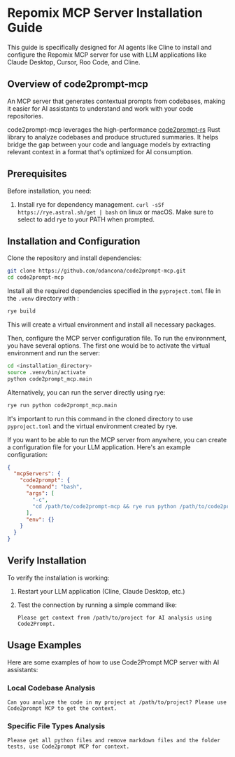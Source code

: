 # Repomix MCP Server Installation Guide

This guide is specifically designed for AI agents like Cline to install and configure the Repomix MCP server for use with LLM applications like Claude Desktop, Cursor, Roo Code, and Cline.

## Overview of code2prompt-mcp

An MCP server that generates contextual prompts from codebases, making it easier for AI assistants to understand and work with your code repositories.

code2prompt-mcp leverages the high-performance [code2prompt-rs](https://github.com/yourusername/code2prompt-rs) Rust library to analyze codebases and produce structured summaries. It helps bridge the gap between your code and language models by extracting relevant context in a format that's optimized for AI consumption.

## Prerequisites

Before installation, you need:

1. Install rye for dependency management. `curl -sSf https://rye.astral.sh/get | bash` on linux or macOS. Make sure to select to add rye to your PATH when prompted.

## Installation and Configuration

Clone the repository and install dependencies:

```bash
git clone https://github.com/odancona/code2prompt-mcp.git
cd code2prompt-mcp
```

Install all the required dependencies specified in the `pyproject.toml` file in the `.venv` directory with :

```bash
rye build
```

This will create a virtual environment and install all necessary packages.

Then, configure the MCP server configuration file. To run the environnment, you have several options. The first one would be to activate the virtual environment and run the server:

```bash
cd <installation_directory>
source .venv/bin/activate
python code2prompt_mcp.main
```

Alternatively, you can run the server directly using rye:

```bash
rye run python code2prompt_mcp.main
```

It's important to run this command in the cloned directory to use `pyproject.toml` and the virtual environment created by rye.

If you want to be able to run the MCP server from anywhere, you can create a configuration file for your LLM application. Here's an example configuration:

```json
{
  "mcpServers": {
    "code2prompt": {
      "command": "bash",
      "args": [
        "-c",
        "cd /path/to/code2prompt-mcp && rye run python /path/to/code2prompt-mcp/src/code2prompt_mcp/main.py"
      ],
      "env": {}
    }
  }
}
```

## Verify Installation

To verify the installation is working:

1. Restart your LLM application (Cline, Claude Desktop, etc.)
2. Test the connection by running a simple command like:

   ```
   Please get context from /path/to/project for AI analysis using Code2Prompt.
   ```

## Usage Examples

Here are some examples of how to use Code2Prompt MCP server with AI assistants:

### Local Codebase Analysis

```
Can you analyze the code in my project at /path/to/project? Please use Code2prompt MCP to get the context.
```

### Specific File Types Analysis

```
Please get all python files and remove markdown files and the folder tests, use Code2prompt MCP for context.
```
